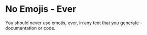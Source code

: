 # No Emojis - Ever

You should never use emojis, ever, in any text that you generate - documentation or code. 